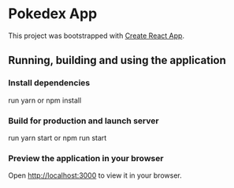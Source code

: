 # Pokedex App

This project was bootstrapped with [Create React App](https://github.com/facebook/create-react-app).

## Running, building and using the application

### Install dependencies

run yarn or npm install

### Build for production and launch server

run yarn start or npm run start

### Preview the application in your browser

Open [http://localhost:3000](http://localhost:3000) to view it in your browser.
